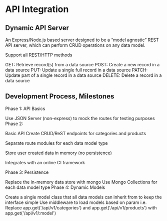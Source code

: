# API Integration

## Dynamic API Server

An Express/Node.js based server designed to be a “model agnostic” REST API server, which can perform CRUD operations on any data model.

Support all REST/HTTP methods

GET: Retrieve record(s) from a data source
POST: Create a new record in a data source
PUT: Update a single full record in a data source
PATCH: Update part of a single record in a data source
DELETE: Delete a record in a data source

## Development Process, Milestones
Phase 1: API Basics

Use JSON Server (non-express) to mock the routes for testing purposes
Phase 2:

Basic API Create CRUD/ReST endpoints for categories and products

Separate route modules for each data model type

Store user created data in memory (no persistence)

Integrates with an online CI framework

Phase 3: Persistence

Replace the in-memory data store with mongo
Use Mongo Collections for each data model type
Phase 4: Dynamic Models

Create a single model class that all data models can inherit from to keep the interface simple
Use middleware to load models based on param i.e. Replace app.get('/api/v1/categories') and app.get('/api/v1/products') with app.get('/api/v1/:model')
